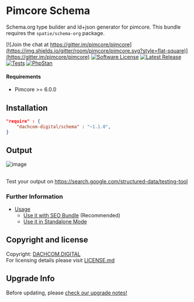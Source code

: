 # Pimcore Schema
Schema.org type builder and ld+json generator for pimcore. 
This bundle requires the `spatie/schema-org` package. 

[![Join the chat at https://gitter.im/pimcore/pimcore](https://img.shields.io/gitter/room/pimcore/pimcore.svg?style=flat-square)](https://gitter.im/pimcore/pimcore)
[![Software License](https://img.shields.io/badge/license-GPLv3-brightgreen.svg?style=flat-square)](LICENSE.md)
[![Latest Release](https://img.shields.io/packagist/v/dachcom-digital/schema.svg?style=flat-square)](https://packagist.org/packages/dachcom-digital/schema)
[![Tests](https://img.shields.io/github/workflow/status/dachcom-digital/pimcore-schema/Codeception?style=flat-square&logo=github&label=codeception)](https://github.com/dachcom-digital/pimcore-schema/actions?query=workflow%3A%22Codeception%22)
[![PhpStan](https://img.shields.io/github/workflow/status/dachcom-digital/pimcore-schema/PHP%20Stan?style=flat-square&logo=github&label=phpstan%20level%202)](https://github.com/dachcom-digital/pimcore-schema/actions?query=workflow%3A%22PHP%20Stan%22)

#### Requirements
* Pimcore >= 6.0.0

## Installation

```json
"require" : {
    "dachcom-digital/schema" : "~1.1.0",
}
```

## Output

![image](https://user-images.githubusercontent.com/700119/65961347-a9e22000-e456-11e9-878e-d5df75536846.png)

##
Test your output on https://search.google.com/structured-data/testing-tool

### Further Information
- [Usage](docs/00_Usage.md)
  - [Use it with SEO Bundle](docs/01_SeoBundleUsage.md) (Recommended)
  - [Use it in Standalone Mode](docs/02_StandaloneUsage.md)

## Copyright and license
Copyright: [DACHCOM.DIGITAL](http://dachcom-digital.ch)  
For licensing details please visit [LICENSE.md](LICENSE.md)  

## Upgrade Info
Before updating, please [check our upgrade notes!](UPGRADE.md)
